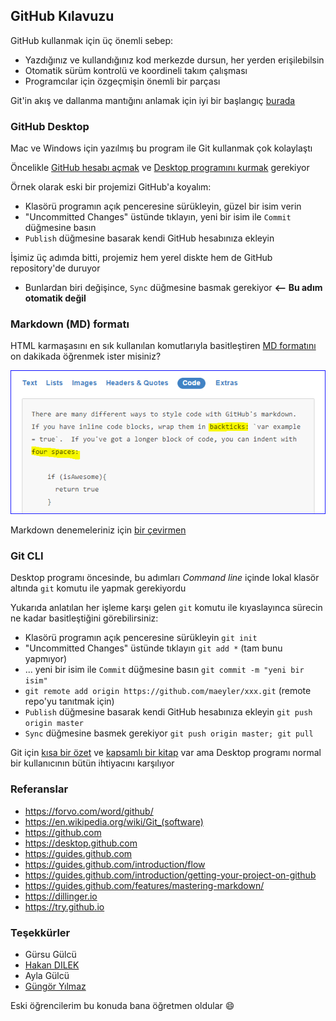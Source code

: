 ## GitHub Kılavuzu

GitHub kullanmak için üç önemli sebep:
* Yazdığınız ve kullandığınız kod merkezde dursun, her yerden erişilebilsin
* Otomatik sürüm kontrolü ve koordineli takım çalışması 
* Programcılar için özgeçmişin önemli bir parçası

Git'in akış ve dallanma mantığını anlamak için iyi bir başlangıç [burada](https://guides.github.com/introduction/flow/)

### GitHub Desktop

Mac ve Windows için yazılmış bu program ile Git kullanmak çok kolaylaştı

Öncelikle [GitHub hesabı açmak](https://github.com/join) ve [Desktop programını kurmak](https://desktop.github.com) gerekiyor

Örnek olarak eski bir projemizi GitHub'a koyalım:
* Klasörü programın açık penceresine sürükleyin, güzel bir isim verin
* "Uncommitted Changes" üstünde tıklayın, yeni bir isim ile `Commit` düğmesine basın
* `Publish` düğmesine basarak kendi GitHub hesabınıza ekleyin

İşimiz üç adımda bitti, projemiz hem yerel diskte hem de GitHub repository'de duruyor
* Bunlardan biri değişince, `Sync` düğmesine basmak gerekiyor  **<-- Bu adım otomatik değil**

### Markdown (MD) formatı

HTML karmaşasını en sık kullanılan komutlarıyla basitleştiren 
[MD formatını](https://guides.github.com/features/mastering-markdown/#examples) on dakikada öğrenmek ister misiniz?

![örnekler sayfası](images/examples.PNG)

Markdown denemeleriniz için [bir çevirmen](http://dillinger.io/)

### Git CLI

Desktop programı öncesinde, bu adımları *Command line* içinde lokal klasör altında `git` komutu ile yapmak gerekiyordu

Yukarıda anlatılan her işleme karşı gelen `git` komutu ile kıyaslayınca sürecin ne kadar basitleştiğini görebilirsiniz:
* Klasörü programın açık penceresine sürükleyin   `git init`
* "Uncommitted Changes" üstünde tıklayın   `git add *` (tam bunu yapmıyor)
* ... yeni bir isim ile `Commit` düğmesine basın  `git commit -m "yeni bir isim"`
* `git remote add origin https://github.com/maeyler/xxx.git` (remote repo'yu tanıtmak için)
* `Publish` düğmesine basarak kendi GitHub hesabınıza ekleyin  `git push origin master`
* `Sync` düğmesine basmek gerekiyor   `git push origin master; git pull`

Git için [kısa bir özet](http://try.github.io) ve [kapsamlı bir kitap](https://git-scm.com/book/en/v2) var 
ama Desktop programı normal bir kullanıcının bütün ihtiyacını karşılıyor

### Referanslar

* https://forvo.com/word/github/
* https://en.wikipedia.org/wiki/Git_(software)
* https://github.com
* https://desktop.github.com
* https://guides.github.com
* https://guides.github.com/introduction/flow
* https://guides.github.com/introduction/getting-your-project-on-github
* https://guides.github.com/features/mastering-markdown/
* https://dillinger.io
* https://try.github.io

### Teşekkürler

* Gürsu Gülcü 
* [Hakan DILEK](https://github.com/hakandilek)
* Ayla Gülcü
* [Güngör Yılmaz](https://github.com/gungor)
 
Eski öğrencilerim bu konuda bana öğretmen oldular :smile:
